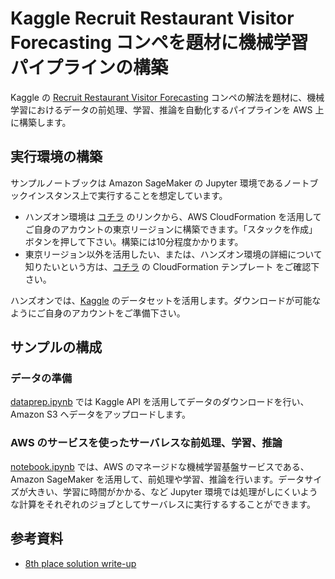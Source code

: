 # Kaggle Recruit Restaurant Visitor Forecasting コンペを題材に機械学習パイプラインの構築

Kaggle の [Recruit Restaurant Visitor Forecasting](https://www.kaggle.com/c/recruit-restaurant-visitor-forecasting) コンペの解法を題材に、機械学習におけるデータの前処理、学習、推論を自動化するパイプラインを AWS 上に構築します。

## 実行環境の構築

サンプルノートブックは Amazon SageMaker の Jupyter 環境であるノートブックインスタンス上で実行することを想定しています。

- ハンズオン環境は [コチラ](https://ap-northeast-1.console.aws.amazon.com/cloudformation/home?region=ap-northeast-1#/stacks/create/review?templateURL=https://titanic-pipeline-cfn-template.s3-ap-northeast-1.amazonaws.com/sagemaker-custom-resource.yaml&stackName=titanic-ml-pipeline) のリンクから、AWS CloudFormation を活用してご自身のアカウントの東京リージョンに構築できます。「スタックを作成」ボタンを押して下さい。構築には10分程度かかります。
- 東京リージョン以外を活用したい、または、ハンズオン環境の詳細について知りたいという方は、[コチラ](https://github.com/tkazusa/kaggle-mlpipeline-titanic/blob/main/cfn-templates/sagemaker-custom-resource.yaml) の CloudFormation テンプレート をご確認下さい。

ハンズオンでは、[Kaggle](https://www.kaggle.com/) のデータセットを活用します。ダウンロードが可能なようにご自身のアカウントをご準備下さい。

## サンプルの構成

### データの準備

[dataprep.ipynb](https://github.com/tkazusa/kaggle-mlpipeline-Recruit-Restaurant-Visitor-Forecasting/blob/main/dataprep.ipynb) では Kaggle API を活用してデータのダウンロードを行い、Amazon S3 へデータをアップロードします。

### AWS のサービスを使ったサーバレスな前処理、学習、推論

[notebook.ipynb](https://github.com/tkazusa/kaggle-mlpipeline-Recruit-Restaurant-Visitor-Forecasting/blob/main/notebook.ipynb) では、AWS のマネージドな機械学習基盤サービスである、Amazon SageMaker を活用して、前処理や学習、推論を行います。データサイズが大きい、学習に時間がかかる、など Jupyter 環境では処理がしにくいような計算をそれぞれのジョブとしてサーバレスに実行するすることができます。

## 参考資料

- [8th place solution write-up](https://www.kaggle.com/c/recruit-restaurant-visitor-forecasting/discussion/4916a6)
